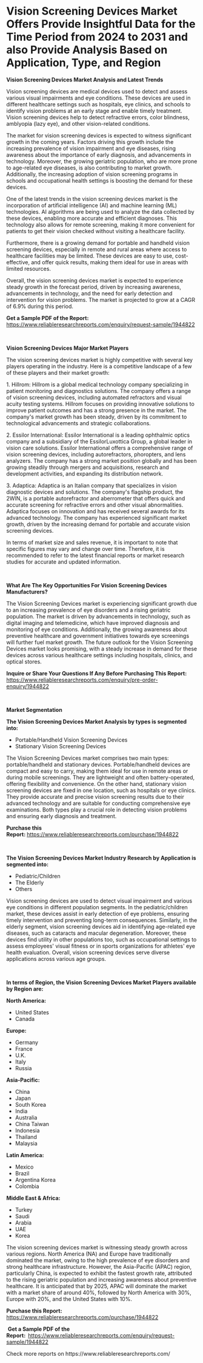 <p><h1>Vision Screening Devices Market Offers Provide Insightful Data for the Time Period from 2024 to 2031 and also Provide Analysis Based on Application, Type, and Region</h1></p><p><strong>Vision Screening Devices Market Analysis and Latest Trends</strong></p>
<p><p>Vision screening devices are medical devices used to detect and assess various visual impairments and eye conditions. These devices are used in different healthcare settings such as hospitals, eye clinics, and schools to identify vision problems at an early stage and enable timely treatment. Vision screening devices help to detect refractive errors, color blindness, amblyopia (lazy eye), and other vision-related conditions.</p><p>The market for vision screening devices is expected to witness significant growth in the coming years. Factors driving this growth include the increasing prevalence of vision impairment and eye diseases, rising awareness about the importance of early diagnosis, and advancements in technology. Moreover, the growing geriatric population, who are more prone to age-related eye diseases, is also contributing to market growth. Additionally, the increasing adoption of vision screening programs in schools and occupational health settings is boosting the demand for these devices.</p><p>One of the latest trends in the vision screening devices market is the incorporation of artificial intelligence (AI) and machine learning (ML) technologies. AI algorithms are being used to analyze the data collected by these devices, enabling more accurate and efficient diagnoses. This technology also allows for remote screening, making it more convenient for patients to get their vision checked without visiting a healthcare facility.</p><p>Furthermore, there is a growing demand for portable and handheld vision screening devices, especially in remote and rural areas where access to healthcare facilities may be limited. These devices are easy to use, cost-effective, and offer quick results, making them ideal for use in areas with limited resources.</p><p>Overall, the vision screening devices market is expected to experience steady growth in the forecast period, driven by increasing awareness, advancements in technology, and the need for early detection and intervention for vision problems. The market is projected to grow at a CAGR of 6.9% during this period.</p></p>
<p><strong>Get a Sample PDF of the Report:&nbsp;</strong> <a href="https://www.reliableresearchreports.com/enquiry/request-sample/1944822">https://www.reliableresearchreports.com/enquiry/request-sample/1944822</a></p>
<p>&nbsp;</p>
<p><strong>Vision Screening Devices Major Market Players</strong></p>
<p><p>The vision screening devices market is highly competitive with several key players operating in the industry. Here is a competitive landscape of a few of these players and their market growth:</p><p>1. Hillrom: Hillrom is a global medical technology company specializing in patient monitoring and diagnostics solutions. The company offers a range of vision screening devices, including automated refractors and visual acuity testing systems. Hillrom focuses on providing innovative solutions to improve patient outcomes and has a strong presence in the market. The company's market growth has been steady, driven by its commitment to technological advancements and strategic collaborations.</p><p>2. Essilor International: Essilor International is a leading ophthalmic optics company and a subsidiary of the EssilorLuxottica Group, a global leader in vision care solutions. Essilor International offers a comprehensive range of vision screening devices, including autorefractors, phoropters, and lens analyzers. The company has a strong market position globally and has been growing steadily through mergers and acquisitions, research and development activities, and expanding its distribution network.</p><p>3. Adaptica: Adaptica is an Italian company that specializes in vision diagnostic devices and solutions. The company's flagship product, the 2WIN, is a portable autorefractor and aberrometer that offers quick and accurate screening for refractive errors and other visual abnormalities. Adaptica focuses on innovation and has received several awards for its advanced technology. The company has experienced significant market growth, driven by the increasing demand for portable and accurate vision screening devices.</p><p>In terms of market size and sales revenue, it is important to note that specific figures may vary and change over time. Therefore, it is recommended to refer to the latest financial reports or market research studies for accurate and updated information.</p></p>
<p>&nbsp;</p>
<p><strong>What Are The Key Opportunities For Vision Screening Devices Manufacturers?</strong></p>
<p><p>The Vision Screening Devices market is experiencing significant growth due to an increasing prevalence of eye disorders and a rising geriatric population. The market is driven by advancements in technology, such as digital imaging and telemedicine, which have improved diagnosis and monitoring of eye conditions. Additionally, the growing awareness about preventive healthcare and government initiatives towards eye screenings will further fuel market growth. The future outlook for the Vision Screening Devices market looks promising, with a steady increase in demand for these devices across various healthcare settings including hospitals, clinics, and optical stores.</p></p>
<p><strong>Inquire or Share Your Questions If Any Before Purchasing This Report:</strong> <a href="https://www.reliableresearchreports.com/enquiry/pre-order-enquiry/1944822">https://www.reliableresearchreports.com/enquiry/pre-order-enquiry/1944822</a></p>
<p>&nbsp;</p>
<p><strong>Market Segmentation</strong></p>
<p><strong>The Vision Screening Devices Market Analysis by types is segmented into:</strong></p>
<p><ul><li>Portable/Handheld Vision Screening Devices</li><li>Stationary Vision Screening Devices</li></ul></p>
<p><p>The Vision Screening Devices market comprises two main types: portable/handheld and stationary devices. Portable/handheld devices are compact and easy to carry, making them ideal for use in remote areas or during mobile screenings. They are lightweight and often battery-operated, offering flexibility and convenience. On the other hand, stationary vision screening devices are fixed in one location, such as hospitals or eye clinics. They provide accurate and precise vision screening results due to their advanced technology and are suitable for conducting comprehensive eye examinations. Both types play a crucial role in detecting vision problems and ensuring early diagnosis and treatment.</p></p>
<p><strong>Purchase this Report:&nbsp;</strong><a href="https://www.reliableresearchreports.com/purchase/1944822">https://www.reliableresearchreports.com/purchase/1944822</a></p>
<p>&nbsp;</p>
<p><strong>The Vision Screening Devices Market Industry Research by Application is segmented into:</strong></p>
<p><ul><li>Pediatric/Children</li><li>The Elderly</li><li>Others</li></ul></p>
<p><p>Vision screening devices are used to detect visual impairment and various eye conditions in different population segments. In the pediatric/children market, these devices assist in early detection of eye problems, ensuring timely intervention and preventing long-term consequences. Similarly, in the elderly segment, vision screening devices aid in identifying age-related eye diseases, such as cataracts and macular degeneration. Moreover, these devices find utility in other populations too, such as occupational settings to assess employees' visual fitness or in sports organizations for athletes' eye health evaluation. Overall, vision screening devices serve diverse applications across various age groups.</p></p>
<p>&nbsp;</p>
<p><strong>In terms of Region, the Vision Screening Devices Market Players available by Region are:</strong></p>
<p>
    <p> <strong> North America: </strong>
        <ul>
            <li>United States</li>
            <li>Canada</li>
        </ul>
        </p> 
    <p> <strong> Europe: </strong>
        <ul>
            <li>Germany</li>
            <li>France</li>
            <li>U.K.</li>
            <li>Italy</li>
            <li>Russia</li>
        </ul>
        </p> 
    <p> <strong> Asia-Pacific: </strong>
        <ul>
            <li>China</li>
            <li>Japan</li>
            <li>South Korea</li>
            <li>India</li>
            <li>Australia</li>
            <li>China Taiwan</li>
            <li>Indonesia</li>
            <li>Thailand</li>
            <li>Malaysia</li>
        </ul>
        </p> 
    <p> <strong> Latin America: </strong>
        <ul>
            <li>Mexico</li>
            <li>Brazil</li>
            <li>Argentina Korea</li>
            <li>Colombia</li>
        </ul>
        </p> 
    <p> <strong> Middle East & Africa: </strong>
        <ul>
            <li>Turkey</li>
            <li>Saudi</li>
            <li>Arabia</li>
            <li>UAE</li>
            <li>Korea</li>
        </ul>
    </p>
    </p>
<p><p>The vision screening devices market is witnessing steady growth across various regions. North America (NA) and Europe have traditionally dominated the market, owing to the high prevalence of eye disorders and strong healthcare infrastructure. However, the Asia-Pacific (APAC) region, particularly China, is expected to exhibit the fastest growth rate, attributed to the rising geriatric population and increasing awareness about preventive healthcare. It is anticipated that by 2025, APAC will dominate the market with a market share of around 40%, followed by North America with 30%, Europe with 20%, and the United States with 10%.</p></p>
<p><strong>Purchase this Report: </strong><a href="https://www.reliableresearchreports.com/purchase/1944822">https://www.reliableresearchreports.com/purchase/1944822</a></p>
<p>&nbsp;<strong>Get a Sample PDF of the Report:&nbsp;&nbsp;</strong><a href="https://www.reliableresearchreports.com/enquiry/request-sample/1944822">https://www.reliableresearchreports.com/enquiry/request-sample/1944822</a></p>
<p><strong></strong></p>
<p>Check more reports on https://www.reliableresearchreports.com/</p>